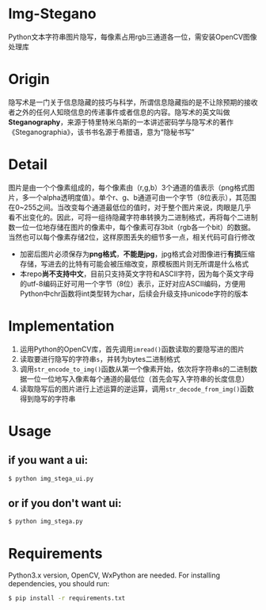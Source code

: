 # Img-Stegano
Python文本字符串图片隐写，每像素占用rgb三通道各一位，需安装OpenCV图像处理库

# Origin
隐写术是一门关于信息隐藏的技巧与科学，所谓信息隐藏指的是不让除预期的接收者之外的任何人知晓信息的传递事件或者信息的内容。隐写术的英文叫做**Steganography**，来源于特里特米乌斯的一本讲述密码学与隐写术的著作《Steganographia》，该书书名源于希腊语，意为“隐秘书写”

# Detail
图片是由一个个像素组成的，每个像素由（r,g,b）3个通道的值表示（png格式图片，多一个alpha透明度值）。单个r、g、b通道可由一个字节（8位表示），其范围在0~255之间。当改变每个通道最低位的值时，对于整个图片来说，肉眼是几乎看不出变化的。因此，可将一组待隐藏字符串转换为二进制格式，再将每个二进制数一位一位地存储在图片的像素中，每个像素可存3bit（rgb各一个bit）的数据。当然也可以每个像素存储2位，这样原图丢失的细节多一点，相关代码可自行修改
* 加密后图片必须保存为**png格式**，**不能是jpg**，jpg格式会对图像进行**有损**压缩存储，写进去的比特有可能会被压缩改变，原模板图片则无所谓是什么格式
* 本repo**尚不支持中文**，目前只支持英文字符和ASCII字符，因为每个英文字母的utf-8编码正好可用一个字节（8位）表示，正好对应ASCII编码，方便用Python中chr函数将int类型转为char，后续会升级支持unicode字符的版本

# Implementation
1. 运用Python的OpenCV库，首先调用`imread()`函数读取的要隐写进的图片
2. 读取要进行隐写的字符串`s`，并转为bytes二进制格式
3. 调用`str_encode_to_img()`函数从第一个像素开始，依次将字符串s的二进制数据一位一位地写入像素每个通道的最低位（首先会写入字符串的长度信息）
4. 读取隐写后的图片进行上述运算的逆运算，调用`str_decode_from_img()`函数得到隐写的字符串

# Usage
## if you want a ui:
```bash
$ python img_stega_ui.py
```
## or if you don't want ui:
```bash
$ python img_stega.py
```

# Requirements
Python3.x version, OpenCV, WxPython are needed.
For installing dependencies, you should run:
```bash
$ pip install -r requirements.txt
```


